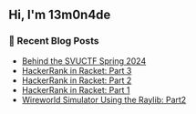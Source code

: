 ## Hi, I'm 13m0n4de

### 📰 Recent Blog Posts

<!-- BLOG-POST-LIST:START -->
- [Behind the SVUCTF Spring 2024](https://13m0n4de.vercel.app/blog/2024/07/29/behind-the-svuctf-spring-2024.html)
- [HackerRank in Racket: Part 3](https://13m0n4de.vercel.app/blog/2024/06/16/hackerrank-in-racket-part-3.html)
- [HackerRank in Racket: Part 2](https://13m0n4de.vercel.app/blog/2024/06/13/hackerrank-in-racket-part-2.html)
- [HackerRank in Racket: Part 1](https://13m0n4de.vercel.app/blog/2024/06/11/hackerrank-in-racket-part-1.html)
- [Wireworld Simulator Using the Raylib: Part2](https://13m0n4de.vercel.app/blog/2024/05/23/wireworld-simulator-using-the-raylib-part2.html)
<!-- BLOG-POST-LIST:END -->
